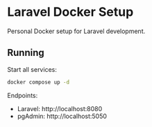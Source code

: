 # Laravel Docker Setup

Personal Docker setup for Laravel development.

## Running

Start all services:
```bash
docker compose up -d
```

Endpoints:
- Laravel: http://localhost:8080
- pgAdmin: http://localhost:5050
